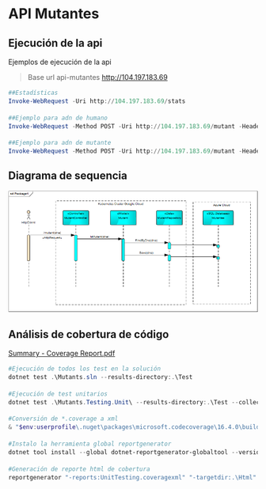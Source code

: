 # API Mutantes

## Ejecución de la api

Ejemplos de ejecución de la api

> Base url api-mutantes http://104.197.183.69

```powershell
##Estadísticas
Invoke-WebRequest -Uri http://104.197.183.69/stats

##Ejemplo para adn de humano
Invoke-WebRequest -Method POST -Uri http://104.197.183.69/mutant -Headers @{"Content-Type" = "application/json"} -Body "{""dna"" : [""ATGCGA"",""CAGTGC"",""TTATTT"",""AGACGG"",""GCGTCA"",""TCACTG""]}"

##Ejemplo para adn de mutante
Invoke-WebRequest -Method POST -Uri http://104.197.183.69/mutant -Headers @{"Content-Type" = "application/json"} -Body "{""dna"" : [""ATGCGA"",""CAGTGC"",""TTATGT"",""AGGAGG"",""CCCCTA"",""TCACTG""]}"
```

## Diagrama de sequencia

![Sequence.png](Sequence.png)


## Análisis de cobertura de código

[Summary - Coverage Report.pdf](./Summary%20-%20Coverage%20Report.pdf)

```powershell
#Ejecución de todos los test en la solución
dotnet test .\Mutants.sln --results-directory:.\Test

#Ejecución de test unitarios
dotnet test .\Mutants.Testing.Unit\ --results-directory:.\Test --collect:"Code Coverage"

#Conversión de *.coverage a xml
& "$env:userprofile\.nuget\packages\microsoft.codecoverage\16.4.0\build\netstandard1.0\CodeCoverage\CodeCoverage.exe" analyze /output:.\Test\UnitTesting.coveragexml  .\Test\d1c5a5b8-76c5-4288-8150-34b2bffbbf0f\AZ22207_SP000LP796_2020-01-16.20_34_52.coverage

#Instalo la herramienta global reportgenerator
dotnet tool install --global dotnet-reportgenerator-globaltool --version 4.4.0

#Generación de reporte html de cobertura
reportgenerator "-reports:UnitTesting.coveragexml" "-targetdir:.\Html" -reporttypes:Html
```